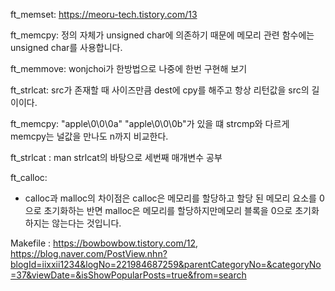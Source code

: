 ft_memset: https://meoru-tech.tistory.com/13

ft_memcpy: 정의 자체가 unsigned char에 의존하기 때문에 메모리 관련 함수에는 unsigned char를 사용합니다.

ft_memmove: wonjchoi가 한방법으로 나중에 한번 구현해 보기

ft_strlcat: src가 존재할 때 사이즈만큼 dest에 cpy를 해주고 항상 리턴값을 src의 길이이다.

ft_memcpy: "apple\0\0\0a" "apple\0\0\0b"가 있을 떄 strcmp와 다르게 memcpy는 널값을 만나도 n까지 비교한다.

ft_strlcat : man strlcat의 바탕으로 세번째 매개변수 공부

ft_calloc:
- calloc과 malloc의 차이점은 calloc은 메모리를 할당하고 할당 된 메모리 요소를 0으로 초기화하는 반면 malloc은 메모리를 할당하지만메모리 블록을 0으로 초기화하지는 않는다는 것입니다.

Makefile : https://bowbowbow.tistory.com/12, https://blog.naver.com/PostView.nhn?blogId=iixxii1234&logNo=221984687259&parentCategoryNo=&categoryNo=37&viewDate=&isShowPopularPosts=true&from=search
